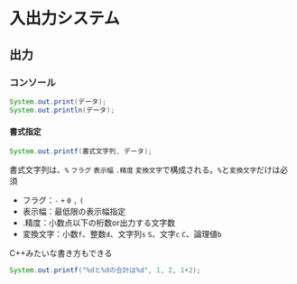 # 入出力システム



## 出力



### コンソール

```java
System.out.print(データ);
System.out.println(データ);
```

#### 書式指定

```java
System.out.printf(書式文字列, データ);
```

書式文字列は、`%` `フラグ` `表示幅` `.精度` `変換文字`で構成される。`%`と`変換文字`だけは必須

* フラグ：`-` `+` `0` `,` `(`
* 表示幅：最低限の表示幅指定
* .精度：小数点以下の桁数or出力する文字数
* 変換文字：小数`f`、整数`d`、文字列`s` `S`、文字`c` `C`、論理値`b`

C++みたいな書き方もできる

```java
System.out.printf("%dと%dの合計は%d", 1, 2, 1+2);
```

